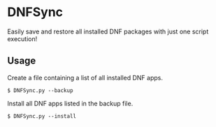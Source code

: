 # DNFSync

Easily save and restore all installed DNF packages with just one script
execution!

## Usage

Create a file containing a list of all installed DNF apps.
```
$ DNFSync.py --backup
```

Install all DNF apps listed in the backup file.
```
$ DNFSync.py --install
```
